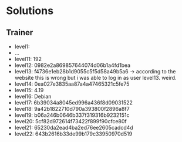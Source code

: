 Solutions
=========

Trainer
-------
* level1:
* ...
* level11: 192
* level12: 0982e2a869857644074d06b1a4fd1bea
* level13: f4736e1eb28b1d9055c5f5d58a49b5a6 -> according to the website this is wrong but i was able to log in as user level13. weird.
* level14: 0ea027e3835aa87a4a47465321c5fe75
* level15: 4.19
* level16: Debian
* level17: 6b39034a8045ed996a436f8d09031522
* level18: 9a42b1822710d790a393800f2896a8f7
* level19: b06a246b0646b337f319316b9232151c
* level20: 5cf82d972614f73422f899f90cfce80f
* level21: 65230da2ead4ba2ed76ee2605cadcd4d
* level22: 643b2616b33de99b179c33950970d519
